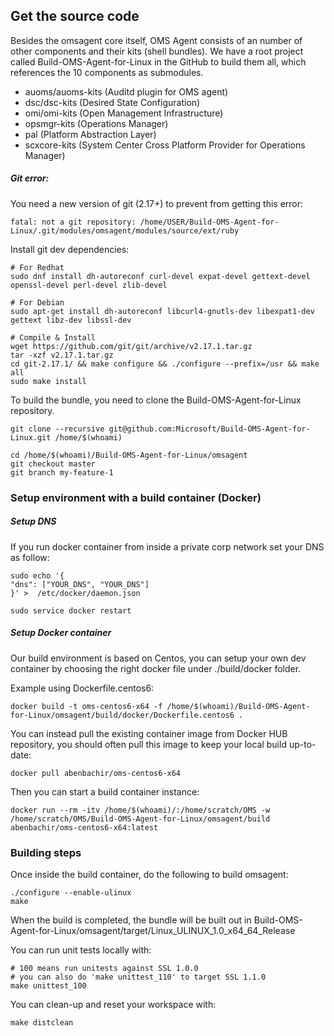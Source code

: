 

## Get the source code
Besides the omsagent core itself, OMS Agent consists of an number of other components and their kits (shell bundles).
We have a root project called Build-OMS-Agent-for-Linux in the GitHub to build them all, which references the 10 components as submodules.

- auoms/auoms-kits (Auditd plugin for OMS agent) 
- dsc/dsc-kits (Desired State Configuration) 
- omi/omi-kits (Open Management Infrastructure) 
- opsmgr-kits (Operations Manager) 
- pal (Platform Abstraction Layer) 
- scxcore-kits (System Center Cross Platform Provider for Operations Manager) 

##### Git error:
You need a new version of git (2.17+) to prevent from getting this error:
```
fatal: not a git repository: /home/USER/Build-OMS-Agent-for-Linux/.git/modules/omsagent/modules/source/ext/ruby
```

Install git dev dependencies:
```
# For Redhat
sudo dnf install dh-autoreconf curl-devel expat-devel gettext-devel openssl-devel perl-devel zlib-devel

# For Debian
sudo apt-get install dh-autoreconf libcurl4-gnutls-dev libexpat1-dev gettext libz-dev libssl-dev

# Compile & Install
wget https://github.com/git/git/archive/v2.17.1.tar.gz
tar -xzf v2.17.1.tar.gz
cd git-2.17.1/ && make configure && ./configure --prefix=/usr && make all
sudo make install
```


To build the bundle, you need to clone the Build-OMS-Agent-for-Linux repository.  
```
git clone --recursive git@github.com:Microsoft/Build-OMS-Agent-for-Linux.git /home/$(whoami)

cd /home/$(whoami)/Build-OMS-Agent-for-Linux/omsagent
git checkout master
git branch my-feature-1
```

### Setup environment with a build container (Docker)

##### Setup DNS
If you run docker container from inside a private corp network set your DNS as follow:
```
sudo echo '{
"dns": ["YOUR_DNS", "YOUR_DNS"]
}' >  /etc/docker/daemon.json 

sudo service docker restart
```

##### Setup Docker container
Our build environment is based on Centos, you can setup your own dev container
by choosing the right docker file under ./build/docker folder.

Example using Dockerfile.centos6:

```
docker build -t oms-centos6-x64 -f /home/$(whoami)/Build-OMS-Agent-for-Linux/omsagent/build/docker/Dockerfile.centos6 .
```

You can instead pull the existing container image from Docker HUB repository, you should often pull this image to keep your local build up-to-date:
```
docker pull abenbachir/oms-centos6-x64
```

Then you can start a build container instance:
```
docker run --rm -itv /home/$(whoami)/:/home/scratch/OMS -w /home/scratch/OMS/Build-OMS-Agent-for-Linux/omsagent/build abenbachir/oms-centos6-x64:latest
```

### Building steps
Once inside the build container, do the following to build omsagent:
```
./configure --enable-ulinux
make
```
When the build is completed, the bundle will be built out in Build-OMS-Agent-for-Linux/omsagent/target/Linux_ULINUX_1.0_x64_64_Release 


You can run unit tests locally  with:
```
# 100 means run unitests against SSL 1.0.0
# you can also do 'make unittest_110' to target SSL 1.1.0
make unittest_100
```

You can clean-up and reset your workspace with:
```
make distclean
```
